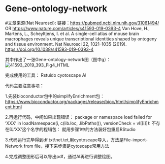 # Gene-ontology-network

#文章来源(Nat Neurosci):
链接：https://pubmed.ncbi.nlm.nih.gov/31061494/  OR  https://www.nature.com/articles/s41593-019-0393-4
Van Hove, H., Martens, L., Scheyltjens, I. et al. A single-cell atlas of mouse brain macrophages reveals unique transcriptional identities shaped by ontogeny and tissue environment. Nat Neurosci 22, 1021–1035 (2019). https://doi.org/10.1038/s41593-019-0393-4

其中作出了一张Gene-ontology-network图（图中g）：
![41593_2019_393_Fig4_HTML](https://user-images.githubusercontent.com/58368896/156860968-d912c793-44f8-49a3-9fdd-07a226095cda.png)

完成使用的工具：
Rstuido cyotoscape AI

代码主要注意事项：

1.先装bioconductor包中的simplifyEnrichment包：
https://www.bioconductor.org/packages/release/bioc/html/simplifyEnrichment.html

2.再运行代码，中间如果出现错误：
package or namespace load failed for ‘XXX’ in loadNamespace(i, c(lib.loc, .libPaths()), versionCheck = vI[[i]]):
不存在叫‘XX’这个名字的程辑包：
就用步骤1中的方法装好包重启RStudio

3.代码运行完毕得到df.txt\net.tet,用cyotoscape导入，方法是File-import-Network from file，接下来步骤是cytoscape常用方法

4.完成调整图形后可以导出pdf，通过AI再进行调整绘图。
